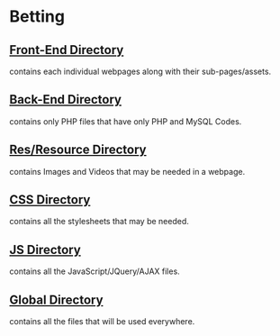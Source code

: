 # Betting
## [Front-End Directory](#frontend)
contains each individual webpages along with their sub-pages/assets.
## [Back-End Directory](https://www.github.com/akhileshboodhun/Betting/tree/Aks/frontend)
contains only PHP files that have only PHP and MySQL Codes.
## [Res/Resource Directory](https://www.github.com/akhileshboodhun/Betting/tree/Aks/frontend)
contains Images and Videos that may be needed in a webpage.
## [CSS Directory](https://www.github.com/akhileshboodhun/Betting/tree/Aks/frontend)
contains all the stylesheets that may be needed.
## [JS Directory](https://www.github.com/akhileshboodhun/Betting/tree/Aks/frontend)
contains all the JavaScript/JQuery/AJAX files.
## [Global Directory](https://www.github.com/akhileshboodhun/Betting/tree/Aks/frontend)
contains all the files that will be used everywhere.
